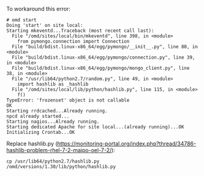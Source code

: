 To workaround this error:

```
# omd start
Doing 'start' on site local:
Starting mkeventd...Traceback (most recent call last):
  File "/omd/sites/local/bin/mkeventd", line 398, in <module>
    from pymongo.connection import Connection
  File "build/bdist.linux-x86_64/egg/pymongo/__init__.py", line 80, in <module>
  File "build/bdist.linux-x86_64/egg/pymongo/connection.py", line 39, in <module>
  File "build/bdist.linux-x86_64/egg/pymongo/mongo_client.py", line 38, in <module>
  File "/usr/lib64/python2.7/random.py", line 49, in <module>
    import hashlib as _hashlib
  File "/omd/sites/local/lib/python/hashlib.py", line 115, in <module>
    f()
TypeError: 'frozenset' object is not callable
OK
Starting rrdcached...Already running.
npcd already started...
Starting nagios...Already running.
Starting dedicated Apache for site local...(already running)...OK
Initializing Crontab...OK
```

Replace hashlib.py (https://monitoring-portal.org/index.php?thread/34786-hashlib-problem-rhel-7-2-maipo-oel-7-2/):

    cp /usr/lib64/python2.7/hashlib.py /omd/versions/1.30/lib/python/hashlib.py
